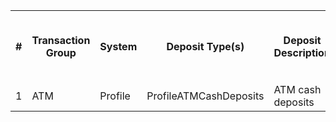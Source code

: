<table>
  <tr>
    <th rowspan="2">#</th>
    <th rowspan="2">Transaction Group</th>
    <th rowspan="2">System</th>
    <th rowspan="2">Deposit Type(s)</th>
    <th rowspan="2">Deposit Description</th>
    <th>Withdrawal Type(s)</th>
    <th>Withdrawal Description</th>
  </tr>
  <tr>
    <td>ProfileForeignATMCashWithdrawals</td>
    <td>Foreign ATM withdrawals</td>
  </tr>
  <tr>
    <td>1</td>
    <td>ATM</td>
    <td>Profile</td>
    <td>ProfileATMCashDeposits</td>
    <td>ATM cash deposits</td>
    <td>ProfileATMCashWithdrawals</td>
    <td>ATM cash withdrawals</td>
  </tr>
</table>
